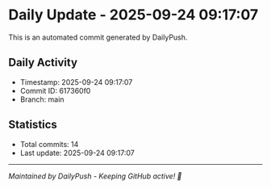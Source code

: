 # Daily Update - 2025-09-24 09:17:07

This is an automated commit generated by DailyPush.

## Daily Activity
- Timestamp: 2025-09-24 09:17:07
- Commit ID: 617360f0
- Branch: main

## Statistics
- Total commits: 14
- Last update: 2025-09-24 09:17:07

---
*Maintained by DailyPush - Keeping GitHub active! 🚀*
